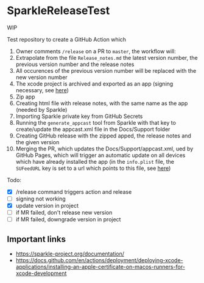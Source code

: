 # SparkleReleaseTest

WIP

Test repository to create a GitHub Action which

1. Owner comments `/release` on a PR to `master`, the workflow will:
1. Extrapolate from the file `Release_notes.md` the latest version number, the previous version number and the release notes
2. All occurences of the previous version number will be replaced with the new version number
1. The xcode project is archived and exported as an app (signing necessary, see [here](https://docs.github.com/en/actions/deployment/deploying-xcode-applications/installing-an-apple-certificate-on-macos-runners-for-xcode-development))
3. Zip app
3. Creating html file with release notes, with the same name as the app (needed by Sparkle)
5. Importing Sparkle private key from GitHub Secrets
4. Running the `generate_appcast` tool from Sparkle with that key to create/update the appcast.xml file in the Docs/Support folder
5. Creating GitHub release with the zipped apped, the release notes and the given version
6. Merging the PR, which updates the Docs/Support/appcast.xml, ued by GitHub Pages, which will trigger an automatic update on all devices which have already installed the app (in the `info.plist` file, the `SUFeedURL` key is set to a url which points to this file, see [here](https://sparkle-project.org/documentation/))

Todo: 
- [x] /release command triggers action and release
- [ ] signing not working
- [x] update version in project
- [ ] if MR failed, don't release new version
- [ ] if MR failed, downgrade version in project

## Important links

* https://sparkle-project.org/documentation/
* https://docs.github.com/en/actions/deployment/deploying-xcode-applications/installing-an-apple-certificate-on-macos-runners-for-xcode-development